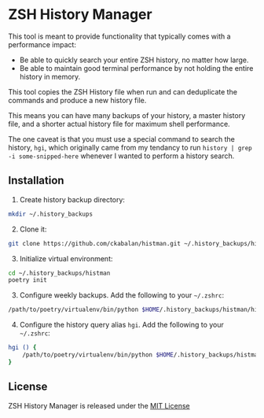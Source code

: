 # ZSH History Manager

This tool is meant to provide functionality that typically comes with a performance impact:

- Be able to quickly search your entire ZSH history, no matter how large.
- Be able to maintain good terminal performance by not holding the entire history in memory.

This tool copies the ZSH History file when run and can deduplicate the commands and produce a new history file.

This means you can have many backups of your history, a master history file, and a shorter actual history file for
maximum shell performance.

The one caveat is that you must use a special command to search the history, `hgi`, which originally came from my tendancy
to run `history | grep -i some-snipped-here` whenever I wanted to perform a history search.

## Installation

1. Create history backup directory:
```bash
mkdir ~/.history_backups
```
2. Clone it:
```bash
git clone https://github.com/ckabalan/histman.git ~/.history_backups/histman
```
3. Initialize virtual environment:
```bash
cd ~/.history_backups/histman
poetry init
```
3. Configure weekly backups. Add the following to your `~/.zshrc`:
```bash
/path/to/poetry/virtualenv/bin/python $HOME/.history_backups/histman/histman.py --backup-with-combine --frequency-days 7
```
4. Configure the history query alias `hgi`. Add the following to your `~/.zshrc`:
```bash
hgi () {
	/path/to/poetry/virtualenv/bin/python $HOME/.history_backups/histman/histman.py --show-live-and-combined $@
}
```

## License

ZSH History Manager is released under the [MIT License](https://opensource.org/licenses/MIT)
